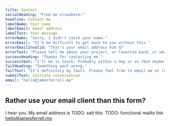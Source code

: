 ```yaml
---
title: Contact
socialHeading: "Find me elsewhere:"
headline: Contact me
labelName: Your name
labelEmail: Email address
labelText: Your message
errorName: "Sorry, I didn't catch your name."
errorEmail: "It'd be difficult to get back to you without this."
errorEmailInvalid: "That's your email address huh 😒"
errorText: "Please tell me about your project, or favorite band, or whatever."
successHeading: "Thanks for contacting me."
successText: "I'll be in touch. Probably within a day or so (but maybe longer on weekends)."
failHeading: "Something went wrong."
failText: "It's definitely my fault. Please feel free to email me at (email: hello@jamesferrell.me)."
submitText: Initiate conversation
email: "hello@jamesferrell.me"
---
```


## Rather use your email client than this form?

I hear you. My email address is TODO: salt this  TODO: functional mailto link hello@jamesferrell.me.
